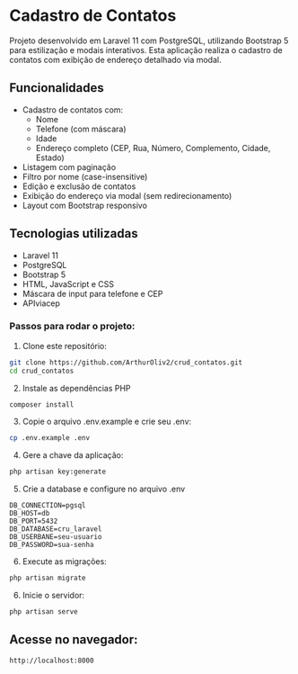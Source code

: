 # Cadastro de Contatos

Projeto desenvolvido em Laravel 11 com PostgreSQL, utilizando Bootstrap 5 para estilização e modais interativos. Esta aplicação realiza o cadastro de contatos com exibição de endereço detalhado via modal.

## Funcionalidades

- Cadastro de contatos com:
  - Nome
  - Telefone (com máscara)
  - Idade
  - Endereço completo (CEP, Rua, Número, Complemento, Cidade, Estado)
- Listagem com paginação
- Filtro por nome (case-insensitive)
- Edição e exclusão de contatos
- Exibição do endereço via modal (sem redirecionamento)
- Layout com Bootstrap responsivo

## Tecnologias utilizadas

- Laravel 11
- PostgreSQL
- Bootstrap 5
- HTML, JavaScript e CSS
- Máscara de input para telefone e CEP
- APIviacep


### Passos para rodar o projeto:

1. Clone este repositório:
```bash
git clone https://github.com/ArthurOliv2/crud_contatos.git
cd crud_contatos
```

2. Instale as dependências PHP

```bash
composer install
```

3. Copie o arquivo .env.example e crie seu .env:

```bash
cp .env.example .env
```

4. Gere a chave da aplicação:

```bash
php artisan key:generate
```

5. Crie a database e configure no arquivo .env

```env
DB_CONNECTION=pgsql
DB_HOST=db
DB_PORT=5432
DB_DATABASE=cru_laravel
DB_USERBANE=seu-usuario
DB_PASSWORD=sua-senha
```

6. Execute as migrações:

```bash
php artisan migrate
```

6. Inicie o servidor:

```bash
php artisan serve
```
## Acesse no navegador:

```
http://localhost:8000
```
